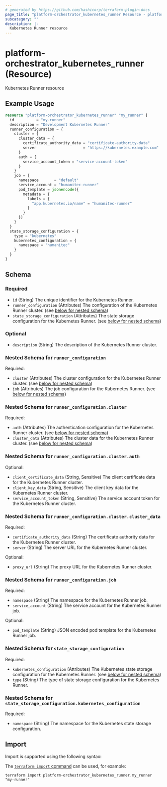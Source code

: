 ```yaml
---
# generated by https://github.com/hashicorp/terraform-plugin-docs
page_title: "platform-orchestrator_kubernetes_runner Resource - platform-orchestrator"
subcategory: ""
description: |-
  Kubernetes Runner resource
---
```


# platform-orchestrator_kubernetes_runner (Resource)

Kubernetes Runner resource

## Example Usage

```terraform
resource "platform-orchestrator_kubernetes_runner" "my_runner" {
  id          = "my-runner"
  description = "Development Kubernetes Runner"
  runner_configuration = {
    cluster = {
      cluster_data = {
        certificate_authority_data = "certificate-authority-data"
        server                     = "https://kubernetes.example.com"
      }
      auth = {
        service_account_token = "service-account-token"
      }
    }
    job = {
      namespace       = "default"
      service_account = "humanitec-runner"
      pod_template = jsonencode({
        metadata = {
          labels = {
            "app.kubernetes.io/name" = "humanitec-runner"
          }
        }
      })
    }
  }
  state_storage_configuration = {
    type = "kubernetes"
    kubernetes_configuration = {
      namespace = "humanitec"
    }
  }
}
```

<!-- schema generated by tfplugindocs -->
## Schema

### Required

- `id` (String) The unique identifier for the Kubernetes Runner.
- `runner_configuration` (Attributes) The configuration of the Kubernetes Runner cluster. (see [below for nested schema](#nestedatt--runner_configuration))
- `state_storage_configuration` (Attributes) The state storage configuration for the Kubernetes Runner. (see [below for nested schema](#nestedatt--state_storage_configuration))

### Optional

- `description` (String) The description of the Kubernetes Runner cluster.

<a id="nestedatt--runner_configuration"></a>
### Nested Schema for `runner_configuration`

Required:

- `cluster` (Attributes) The cluster configuration for the Kubernetes Runner cluster. (see [below for nested schema](#nestedatt--runner_configuration--cluster))
- `job` (Attributes) The job configuration for the Kubernetes Runner. (see [below for nested schema](#nestedatt--runner_configuration--job))

<a id="nestedatt--runner_configuration--cluster"></a>
### Nested Schema for `runner_configuration.cluster`

Required:

- `auth` (Attributes) The authentication configuration for the Kubernetes Runner cluster. (see [below for nested schema](#nestedatt--runner_configuration--cluster--auth))
- `cluster_data` (Attributes) The cluster data for the Kubernetes Runner cluster. (see [below for nested schema](#nestedatt--runner_configuration--cluster--cluster_data))

<a id="nestedatt--runner_configuration--cluster--auth"></a>
### Nested Schema for `runner_configuration.cluster.auth`

Optional:

- `client_certificate_data` (String, Sensitive) The client certificate data for the Kubernetes Runner cluster.
- `client_key_data` (String, Sensitive) The client key data for the Kubernetes Runner cluster.
- `service_account_token` (String, Sensitive) The service account token for the Kubernetes Runner cluster.


<a id="nestedatt--runner_configuration--cluster--cluster_data"></a>
### Nested Schema for `runner_configuration.cluster.cluster_data`

Required:

- `certificate_authority_data` (String) The certificate authority data for the Kubernetes Runner cluster.
- `server` (String) The server URL for the Kubernetes Runner cluster.

Optional:

- `proxy_url` (String) The proxy URL for the Kubernetes Runner cluster.



<a id="nestedatt--runner_configuration--job"></a>
### Nested Schema for `runner_configuration.job`

Required:

- `namespace` (String) The namespace for the Kubernetes Runner job.
- `service_account` (String) The service account for the Kubernetes Runner job.

Optional:

- `pod_template` (String) JSON encoded pod template for the Kubernetes Runner job.



<a id="nestedatt--state_storage_configuration"></a>
### Nested Schema for `state_storage_configuration`

Required:

- `kubernetes_configuration` (Attributes) The Kubernetes state storage configuration for the Kubernetes Runner. (see [below for nested schema](#nestedatt--state_storage_configuration--kubernetes_configuration))
- `type` (String) The type of state storage configuration for the Kubernetes Runner.

<a id="nestedatt--state_storage_configuration--kubernetes_configuration"></a>
### Nested Schema for `state_storage_configuration.kubernetes_configuration`

Required:

- `namespace` (String) The namespace for the Kubernetes state storage configuration.

## Import

Import is supported using the following syntax:

The [`terraform import` command](https://developer.hashicorp.com/terraform/cli/commands/import) can be used, for example:

```shell
terraform import platform-orchestrator_kubernetes_runner.my_runner "my-runner"
```
